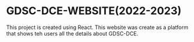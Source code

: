 # GDSC-DCE-WEBSITE(2022-2023)

This project is created using React.
This website was create as a platform that shows teh users all the details about GDSC-DCE.




